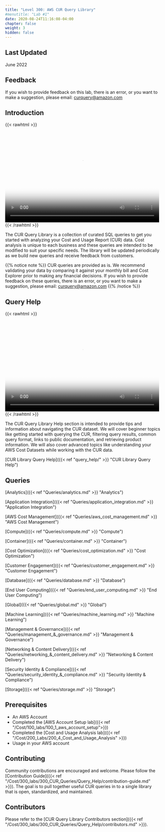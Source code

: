 ```yaml
---
title: "Level 300: AWS CUR Query Library"
#menutitle: "Lab #1"
date: 2020-08-24T11:16:08-04:00
chapter: false
weight: 3
hidden: false
---
```


## Last Updated

June 2022

## Feedback
If you wish to provide feedback on this lab, there is an error, or you want to make a suggestion, please email: curquery@amazon.com

## Introduction
{{< rawhtml >}}
<video width="500" height="308" controls poster="/Cost/300_CUR_Queries/Images/cost-300-cql-intro.png">
  <source src="https://d3h9zoi3eqyz7s.cloudfront.net/Cost/Videos/CURQueryLibraryIntroduction.mp4" type="video/mp4">
  Your browser doesn't support video, or if you're on GitHub head to https://wellarchitectedlabs.com to watch the video.
</video>
{{< /rawhtml >}}

 The CUR Query Library is a collection of curated SQL queries to get you started with analyzing your Cost and Usage Report (CUR) data.  Cost analysis is unique to each business and these queries are intended to be modified to suit your specific needs.  The library will be updated periodically as we build new queries and receive feedback from customers.

{{% notice note %}}
CUR queries are provided as is. We recommend validating your data by comparing it against your monthly bill and Cost Explorer prior to making any financial decisions. If you wish to provide feedback on these queries, there is an error, or you want to make a suggestion, please email: curquery@amazon.com
{{% /notice %}}


## Query Help
{{< rawhtml >}}
<video width="500" height="308" controls poster="/Cost/300_CUR_Queries/Images/cost-300-cql-helper-intro.png">
  <source src="https://d3h9zoi3eqyz7s.cloudfront.net/Cost/Videos/HelperIntroductionVideoFinal.mp4" type="video/mp4">
  Your browser doesn't support video, or if you're on GitHub head to https://wellarchitectedlabs.com to watch the video.
</video>
{{< /rawhtml >}}

The CUR Query Library Help section is intended to provide tips and information about navigating the CUR dataset.  We will cover beginner topics like getting started with querying the CUR, filtering query results, common query format, links to public documentation, and retrieving product information.  We will also cover advanced topics like understanding your AWS Cost Datasets while working with the CUR data.  

[CUR Library Query Help]({{< ref "query_help/" >}} "CUR Library Query Help")

## Queries
[Analytics]({{< ref "Queries/analytics.md" >}} "Analytics")

[Application Integration]({{< ref "Queries/application_integration.md" >}} "Application Integration")

[AWS Cost Management]({{< ref "Queries/aws_cost_management.md" >}} "AWS Cost Management")

[Compute]({{< ref "Queries/compute.md" >}} "Compute")

[Container]({{< ref "Queries/container.md" >}} "Container")

[Cost Optimization]({{< ref "Queries/cost_optimization.md" >}} "Cost Optimization")

[Customer Engagement]({{< ref "Queries/customer_engagement.md" >}} "Customer Engagement")

[Database]({{< ref "Queries/database.md" >}} "Database")

[End User Computing]({{< ref "Queries/end_user_computing.md" >}} "End User Computing")

[Global]({{< ref "Queries/global.md" >}} "Global")

[Machine Learning]({{< ref "Queries/machine_learning.md" >}} "Machine Learning")

[Management & Governance]({{< ref "Queries/management_&_governance.md" >}} "Management & Governance")

[Networking & Content Delivery]({{< ref "Queries/networking_&_content_delivery.md" >}} "Networking & Content Delivery")

[Security Identity & Compliance]({{< ref "Queries/security_identity_&_compliance.md" >}} "Security Identity & Compliance")

[Storage]({{< ref "Queries/storage.md" >}} "Storage")


## Prerequisites
- An AWS Account
- Completed the [AWS Account Setup lab]({{< ref "/Cost/100_labs/100_1_aws_account_setup">}})
- Completed the [Cost and Usage Analysis lab]({{< ref "/Cost/200_Labs/200_4_Cost_and_Usage_Analysis" >}})
- Usage in your AWS account

## Contributing

Community contributions are encouraged and welcome.  Please follow the [Contribution Guide]({{< ref "/Cost/300_labs/300_CUR_Queries/Query_Help/contribution-guide.md" >}}). The goal is to pull together useful CUR queries in to a single library that is open, standardized, and maintained.

## Contributors
Please refer to the [CUR Query Library Contributors section]({{< ref "/Cost/300_labs/300_CUR_Queries/Query_Help/contributors.md" >}}).
